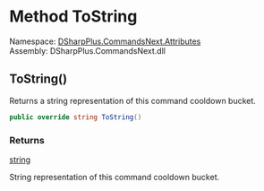 # Method ToString

Namespace: [DSharpPlus.CommandsNext.Attributes](DSharpPlus.CommandsNext.Attributes.md)  
Assembly: DSharpPlus.CommandsNext.dll

## <a id="DSharpPlus_CommandsNext_Attributes_CommandCooldownBucket_ToString"></a>ToString\(\)

Returns a string representation of this command cooldown bucket.

```csharp
public override string ToString()
```

### Returns

[string](https://learn.microsoft.com/dotnet/api/system.string)

String representation of this command cooldown bucket.

